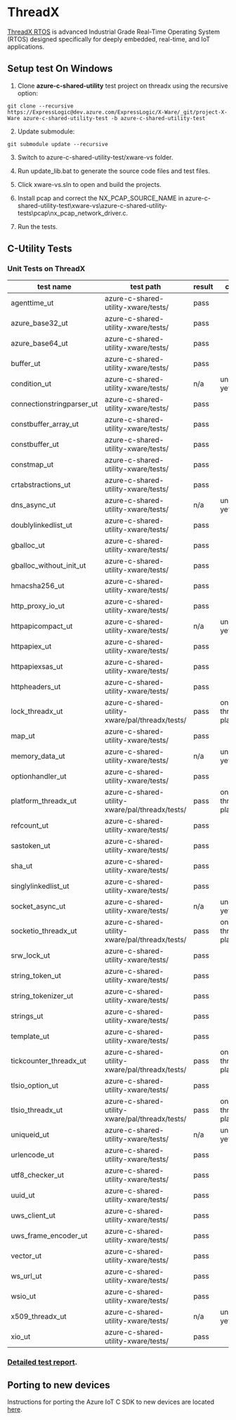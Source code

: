 
# ThreadX

[ThreadX RTOS](https://rtos.com/) is advanced Industrial Grade Real-Time Operating System (RTOS) designed specifically for deeply embedded, real-time, and IoT applications.

## Setup test On Windows

1. Clone **azure-c-shared-utility** test project on threadx using the recursive option:

```
git clone --recursive https://ExpressLogic@dev.azure.com/ExpressLogic/X-Ware/_git/project-X-Ware azure-c-shared-utility-test -b azure-c-shared-utility-test
```

2. Update submodule:

```
git submodule update --recursive
```

3. Switch to azure-c-shared-utility-test/xware-vs folder.

4. Run update_lib.bat to generate the source code files and test files.

5. Click xware-vs.sln to open and build the projects.

6. Install pcap and correct the NX_PCAP_SOURCE_NAME in azure-c-shared-utility-test\xware-vs\azure-c-shared-utility-tests\pcap\nx_pcap_network_driver.c.

7. Run the tests.

## C-Utility Tests

### Unit Tests on ThreadX

|test name|test path|result|comment|
|--|--|--|--|
|agenttime_ut|azure-c-shared-utility-xware/tests/|pass||
|azure_base32_ut|azure-c-shared-utility-xware/tests/|pass||
|azure_base64_ut|azure-c-shared-utility-xware/tests/|pass||
|buffer_ut|azure-c-shared-utility-xware/tests/|pass||
|condition_ut|azure-c-shared-utility-xware/tests/|n/a|unsupported yet|
|connectionstringparser_ut|azure-c-shared-utility-xware/tests/|pass||
|constbuffer_array_ut|azure-c-shared-utility-xware/tests/|pass||
|constbuffer_ut|azure-c-shared-utility-xware/tests/|pass||
|constmap_ut|azure-c-shared-utility-xware/tests/|pass||
|crtabstractions_ut|azure-c-shared-utility-xware/tests/|pass||
|dns_async_ut|azure-c-shared-utility-xware/tests/|n/a|unsupported yet|
|doublylinkedlist_ut|azure-c-shared-utility-xware/tests/|pass||
|gballoc_ut|azure-c-shared-utility-xware/tests/|pass||
|gballoc_without_init_ut|azure-c-shared-utility-xware/tests/|pass||
|hmacsha256_ut|azure-c-shared-utility-xware/tests/|pass||
|http_proxy_io_ut|azure-c-shared-utility-xware/tests/|pass||
|httpapicompact_ut|azure-c-shared-utility-xware/tests/|n/a|unsupported yet|
|httpapiex_ut|azure-c-shared-utility-xware/tests/|pass||
|httpapiexsas_ut|azure-c-shared-utility-xware/tests/|pass||
|httpheaders_ut|azure-c-shared-utility-xware/tests/|pass||
|lock_threadx_ut|azure-c-shared-utility-xware/pal/threadx/tests/|pass|only run on threadx platfrom|
|map_ut|azure-c-shared-utility-xware/tests/|pass||
|memory_data_ut|azure-c-shared-utility-xware/tests/|n/a|unsupported yet|
|optionhandler_ut|azure-c-shared-utility-xware/tests/|pass||
|platform_threadx_ut|azure-c-shared-utility-xware/pal/threadx/tests/|pass|only run on threadx platfrom|
|refcount_ut|azure-c-shared-utility-xware/tests/|pass||
|sastoken_ut|azure-c-shared-utility-xware/tests/|pass||
|sha_ut|azure-c-shared-utility-xware/tests/|pass||
|singlylinkedlist_ut|azure-c-shared-utility-xware/tests/|pass||
|socket_async_ut|azure-c-shared-utility-xware/tests/|n/a|unsupported yet|
|socketio_threadx_ut|azure-c-shared-utility-xware/pal/threadx/tests/|pass|only run on threadx platfrom|
|srw_lock_ut|azure-c-shared-utility-xware/tests/|pass||
|string_token_ut|azure-c-shared-utility-xware/tests/|pass||
|string_tokenizer_ut|azure-c-shared-utility-xware/tests/|pass||
|strings_ut|azure-c-shared-utility-xware/tests/|pass||
|template_ut|azure-c-shared-utility-xware/tests/|pass||
|tickcounter_threadx_ut|azure-c-shared-utility-xware/pal/threadx/tests/|pass|only run on threadx platfrom|
|tlsio_option_ut|azure-c-shared-utility-xware/tests/|pass||
|tlsio_threadx_ut|azure-c-shared-utility-xware/pal/threadx/tests/|pass|only run on threadx platfrom|
|uniqueid_ut|azure-c-shared-utility-xware/tests/|n/a|unsupported yet|
|urlencode_ut|azure-c-shared-utility-xware/tests/|pass||
|utf8_checker_ut|azure-c-shared-utility-xware/tests/|pass||
|uuid_ut|azure-c-shared-utility-xware/tests/|pass||
|uws_client_ut|azure-c-shared-utility-xware/tests/|pass||
|uws_frame_encoder_ut|azure-c-shared-utility-xware/tests/|pass||
|vector_ut|azure-c-shared-utility-xware/tests/|pass||
|ws_url_ut|azure-c-shared-utility-xware/tests/|pass||
|wsio_ut|azure-c-shared-utility-xware/tests/|pass||
|x509_threadx_ut|azure-c-shared-utility-xware/tests/|n/a|unsupported yet|
|xio_ut|azure-c-shared-utility-xware/tests/|pass||

### [Detailed test report](https://dev.azure.com/ExpressLogic/X-Ware/_git/project-X-Ware?path=%2Ftest_report%2Fc-utility_test_report.docx&version=GBazure-c-shared-utility-test).


## Porting to new devices

Instructions for porting the Azure IoT C SDK to new devices are located
[here](https://github.com/Azure/azure-c-shared-utility/blob/master/devdoc/porting_guide.md).